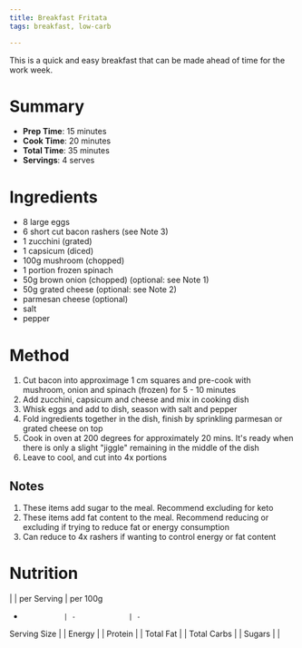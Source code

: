 ```yaml
---
title: Breakfast Fritata
tags: breakfast, low-carb

---
```


This is a quick and easy breakfast that can be made ahead of time for the work week.

# Summary

* **Prep Time**: 15 minutes
* **Cook Time**: 20 minutes
* **Total Time**: 35 minutes
* **Servings**: 4 serves


# Ingredients

- 8 large eggs
- 6 short cut bacon rashers (see Note 3)
- 1 zucchini (grated)
- 1 capsicum (diced)
- 100g mushroom (chopped)
- 1 portion frozen spinach
- 50g brown onion (chopped) (optional: see Note 1)
- 50g grated cheese (optional: see Note 2)
- parmesan cheese (optional)
- salt
- pepper


# Method

1. Cut bacon into approximage 1 cm squares and pre-cook with mushroom, onion and spinach (frozen) for 5 - 10 minutes
2. Add zucchini, capsicum and cheese and mix in cooking dish
3. Whisk eggs and add to dish, season with salt and pepper
4. Fold ingredients together in the dish, finish by sprinkling parmesan or grated cheese on top
5. Cook in oven at 200 degrees for approximately 20 mins. It's ready when there is only a slight "jiggle" remaining in the middle of the dish
6. Leave to cool, and cut into 4x portions


## Notes

1. These items add sugar to the meal. Recommend excluding for keto
2. These items add fat content to the meal. Recommend reducing or excluding if trying to reduce fat or energy consumption
3. Can reduce to 4x rashers if wanting to control energy or fat content

# Nutrition

|               | per Serving   | per 100g
-               | -             | -
Serving Size    |               |
Energy          |               |
Protein         |               |
Total Fat       |               |
Total Carbs     |               |
Sugars          |               |
